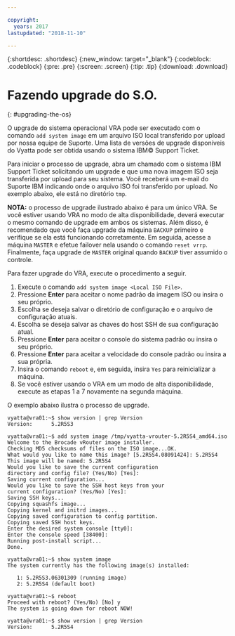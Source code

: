 ```yaml
---

copyright:
  years: 2017
lastupdated: "2018-11-10"

---
```


{:shortdesc: .shortdesc}
{:new_window: target="_blank"}
{:codeblock: .codeblock}
{:pre: .pre}
{:screen: .screen}
{:tip: .tip}
{:download: .download}

# Fazendo upgrade do S.O.
{: #upgrading-the-os}

O upgrade do sistema operacional VRA pode ser executado com o comando ``add system image`` em um arquivo ISO local transferido por upload por nossa equipe de Suporte. Uma lista de versões de upgrade disponíveis do Vyatta pode ser obtida usando o sistema IBM© Support Ticket.

Para iniciar o processo de upgrade, abra um chamado com o sistema IBM Support Ticket solicitando um upgrade e que uma nova imagem ISO seja transferida por upload para seu sistema. Você receberá um e-mail do Suporte IBM indicando onde o arquivo ISO foi transferido por upload. No exemplo abaixo, ele está no diretório ``tmp``.

**NOTA:** o processo de upgrade ilustrado abaixo é para um único VRA. Se você estiver usando VRA no modo de alta disponibilidade, deverá executar o mesmo comando de upgrade em ambos os sistemas. Além disso, é recomendado que você faça upgrade da máquina `BACKUP` primeiro e verifique se ela está funcionando corretamente. Em seguida, acesse a máquina `MASTER` e efetue failover nela usando o comando `reset vrrp`. Finalmente, faça upgrade de `MASTER` original quando `BACKUP` tiver assumido o controle.

Para fazer upgrade do VRA, execute o procedimento a seguir.

1. Execute o comando ``add system image <Local ISO File>``.
2. Pressione **Enter** para aceitar o nome padrão da imagem ISO ou insira o seu próprio.
3. Escolha se deseja salvar o diretório de configuração e o arquivo de configuração atuais.
4. Escolha se deseja salvar as chaves do host SSH de sua configuração atual.
5. Pressione **Enter** para aceitar o console do sistema padrão ou insira o seu próprio.
6. Pressione **Enter** para aceitar a velocidade do console padrão ou insira a sua própria.
7. Insira o comando `reboot` e, em seguida, insira `Yes` para reinicializar a máquina.
8. Se você estiver usando o VRA em um modo de alta disponibilidade, execute as etapas 1 a 7 novamente na segunda máquina.

O exemplo abaixo ilustra o processo de upgrade.

```
vyatta@vra01:~$ show version | grep Version
Version:      5.2R5S3

vyatta@vra01:~$ add system image /tmp/vyatta-vrouter-5.2R5S4_amd64.iso
Welcome to the Brocade vRouter image installer.
Checking MD5 checksums of files on the ISO image...OK.
What would you like to name this image? [5.2R5S4.08091424]: 5.2R5S4
This image will be named: 5.2R5S4
Would you like to save the current configuration
directory and config file? (Yes/No) [Yes]:
Saving current configuration...
Would you like to save the SSH host keys from your
current configuration? (Yes/No) [Yes]:
Saving SSH keys...
Copying squashfs image...
Copying kernel and initrd images...
Copying saved configuration to config partition.
Copying saved SSH host keys.
Enter the desired system console [tty0]:
Enter the console speed [38400]:
Running post-install script...
Done.

vyatta@vra01:~$ show system image
The system currently has the following image(s) installed:

   1: 5.2R5S3.06301309 (running image)
   2: 5.2R5S4 (default boot)

vyatta@vra01:~$ reboot
Proceed with reboot? (Yes/No) [No] y
The system is going down for reboot NOW!

vyatta@vra01:~$ show version | grep Version
Version:      5.2R5S4
```
